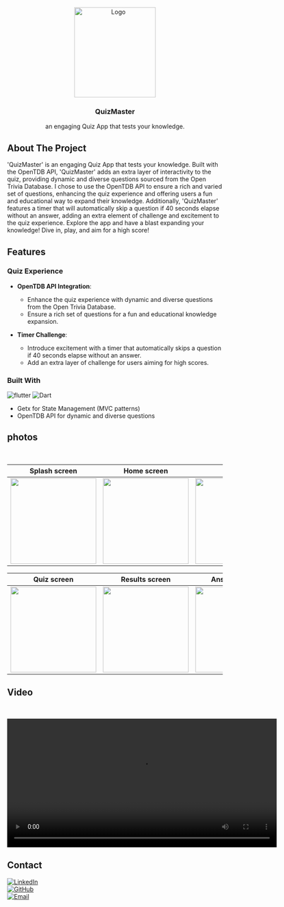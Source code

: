 <a name="readme-top"></a>
<!-- PROJECT LOGO -->
<br />
<div align="center">
  <a>
    <img src="https://github.com/kareem-Abed/QuizMaster/assets/130121946/e97c9d98-6b60-4344-ba78-9e554994d34b" alt="Logo" width="190" height="210">
  </a>

  <h3 align="center">QuizMaster</h3>

  <p align="center">
  an engaging Quiz App that tests your knowledge.  </p>
</div>



<!-- ABOUT THE PROJECT -->
## About The Project
'QuizMaster' is an engaging Quiz App that tests your knowledge. Built with the OpenTDB API, 'QuizMaster' adds an extra layer of interactivity to the quiz, providing dynamic and diverse questions sourced from the Open Trivia Database.
I chose to use the OpenTDB API to ensure a rich and varied set of questions, enhancing the quiz experience and offering users a fun and educational way to expand their knowledge.
Additionally, 'QuizMaster' features a timer that will automatically skip a question if 40 seconds elapse without an answer, adding an extra element of challenge and excitement to the quiz experience.
Explore the app and have a blast expanding your knowledge! Dive in, play, and aim for a high score!



## Features

### Quiz Experience

- **OpenTDB API Integration**:
  - Enhance the quiz experience with dynamic and diverse questions from the Open Trivia Database.
  - Ensure a rich set of questions for a fun and educational knowledge expansion.

- **Timer Challenge**:
  - Introduce excitement with a timer that automatically skips a question if 40 seconds elapse without an answer.
  - Add an extra layer of challenge for users aiming for high scores.

### Built With


![flutter](https://img.shields.io/badge/Flutter-Framework-green?logo=flutter)
![Dart](https://img.shields.io/badge/Dart-Language-blue?logo=dart)

- Getx for State Management (MVC patterns)
- OpenTDB API for dynamic and diverse questions

<!-- USAGE EXAMPLES -->
## photos

<br />


<div align="center">

| Splash screen | Home screen| options|
|------|-------|------|
| <img src="https://github.com/kareem-Abed/QuizMaster/assets/130121946/5a0486b3-3e13-403c-a9aa-b1aa7ea28b7f" width="200" >|   <img src="https://github.com/kareem-Abed/QuizMaster/assets/130121946/8a1da995-9697-4e2c-bfdb-2422464d60ff" width="200" >|   <img src="https://github.com/kareem-Abed/QuizMaster/assets/130121946/b1d7b3ce-3434-45c2-81cf-9b9d6995a7e7" width="200" >|  


| Quiz screen|Results screen| Answers screen|
|-------|------|------|
| <img src="https://github.com/kareem-Abed/QuizMaster/assets/130121946/611fb37f-0174-4b08-8341-22c71b6628b0" width="200" >|   <img src="https://github.com/kareem-Abed/QuizMaster/assets/130121946/d11bc4bc-e314-40d9-ade5-581fd02b71ae" width="200" >|<img src="https://github.com/kareem-Abed/QuizMaster/assets/130121946/05e1528c-1e03-4277-a44e-55a9f65a940d" width="200" >|

</div>













## Video

<br >

<div align="center">
  
<video width="630" height="300" src="https://github.com/kareem-Abed/QuizMaster/assets/130121946/07d708b8-7aae-4ea3-90b4-ff0bb0187c9c"></video>

</div>


<!-- CONTACT -->
## Contact
[![LinkedIn](https://img.shields.io/badge/linkedin-0A66C2?style=for-the-badge&logo=linkedin&logoColor=white)](https://www.linkedin.com/in/kareem-ahmed-920236244)
<br />
[![GitHub](https://img.shields.io/badge/github-181717?style=for-the-badge&logo=github&logoColor=white)](https://github.com/kareem-Abed)
<br />
[![Email](https://img.shields.io/badge/email-D14836?style=for-the-badge&logo=gmail&logoColor=white)](mailto:ka7032799@gmail.com)

<br /><br /><br /><br />



